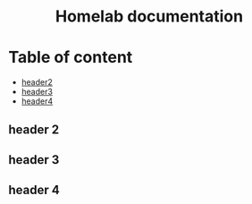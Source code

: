 <div align="center">

# Homelab documentation

</div>

# Table of content
- [header2](#header-2)
- [header3](#header-3)
- [header4](#header-4)

## header 2
## header 3
## header 4